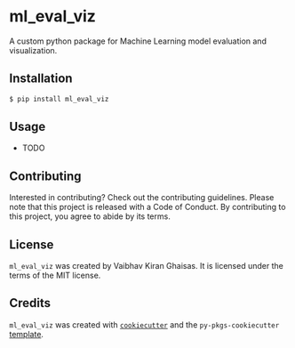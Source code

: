 # ml_eval_viz

A custom python package for Machine Learning model evaluation and visualization.

## Installation

```bash
$ pip install ml_eval_viz
```

## Usage

- TODO

## Contributing

Interested in contributing? Check out the contributing guidelines. Please note that this project is released with a Code of Conduct. By contributing to this project, you agree to abide by its terms.

## License

`ml_eval_viz` was created by Vaibhav Kiran Ghaisas. It is licensed under the terms of the MIT license.

## Credits

`ml_eval_viz` was created with [`cookiecutter`](https://cookiecutter.readthedocs.io/en/latest/) and the `py-pkgs-cookiecutter` [template](https://github.com/py-pkgs/py-pkgs-cookiecutter).
